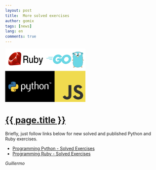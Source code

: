```yaml
---
layout: post
title:  More solved exercises
author: gomix
tags: [news]
lang: en
comments: true
---
```


<div>
  <a href="{{ page.url }}">
<img src="/assets/images/programming/ruby_go_python_js_1.png" 
     alt="Programming Languages - Python, Ruby, Go, JavaScript" 
     class="img-fluid float-right img-thumbnail m-2"
    width="260px">
  </a>
</div>

<div>
 <a href="{{ page.url }}">
  <h1>{{ page.title }}</h1>
 </a>
</div>

Briefly, just follow links below for new solved and published Python and Ruby exercises.


* [Programming Python - Solved Exercises](/programming/python/exercism.html)
* [Programming Ruby - Solved Exercises](/programming/ruby/exercism.html)

<!--more-->
_Guillermo_

